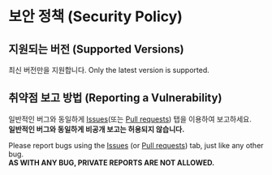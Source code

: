 # 보안 정책 (Security Policy)

## 지원되는 버전 (Supported Versions)
최신 버전만을 지원합니다.
Only the latest version is supported.

## 취약점 보고 방법 (Reporting a Vulnerability)

일반적인 버그와 동일하게 [Issues](https://github.com/1392-github/NewTheSeed/issues)(또는 [Pull requests](https://github.com/1392-github/NewTheSeed/pulls)) 탭을 이용하여 보고하세요.  
**일반적인 버그와 동일하게 비공개 보고는 허용되지 않습니다.**

Please report bugs using the [Issues](https://github.com/1392-github/NewTheSeed/issues) (or [Pull requests](https://github.com/1392-github/NewTheSeed/pulls)) tab, just like any other bug.  
**AS WITH ANY BUG, PRIVATE REPORTS ARE NOT ALLOWED.**